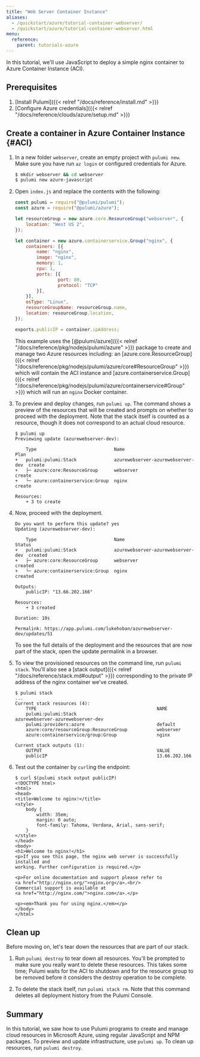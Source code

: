 ```yaml
---
title: "Web Server Container Instance"
aliases:
  - /quickstart/azure/tutorial-container-webserver/
  - /quickstart/azure/tutorial-container-webserver.html
menu:
  reference:
    parent: tutorials-azure
---
```


In this tutorial, we'll use JavaScript to deploy a simple nginx container to Azure Container Instance (ACI).

## Prerequisites

1.  [Install Pulumi]({{< relref "/docs/reference/install.md" >}})
1.  [Configure Azure credentials]({{< relref "/docs/reference/clouds/azure/setup.md" >}})

## Create a container in Azure Container Instance {#ACI}

1.  In a new folder `webserver`, create an empty project with `pulumi new`. Make sure you have run `az login` or configured credentials for Azure.

    ```bash
    $ mkdir webserver && cd webserver
    $ pulumi new azure-javascript
    ```

1.  Open `index.js` and replace the contents with the following:

    ```javascript
    const pulumi = require("@pulumi/pulumi");
    const azure = require("@pulumi/azure");

    let resourceGroup = new azure.core.ResourceGroup("webserver", {
        location: "West US 2",
    });

    let container = new azure.containerservice.Group("nginx", {
        containers: [{
            name: "nginx",
            image: "nginx",
            memory: 1,
            cpu: 1,
            ports: [{
                    port: 80,
                    protocol: "TCP"
            }],
        }],
        osType: "Linux",
        resourceGroupName: resourceGroup.name,
        location: resourceGroup.location,
    });

    exports.publicIP = container.ipAddress;
    ```

    This example uses the [@pulumi/azure]({{< relref "/docs/reference/pkg/nodejs/pulumi/azure" >}}) package to create and manage two Azure resources including: an [azure.core.ResourceGroup]({{< relref "/docs/reference/pkg/nodejs/pulumi/azure/core#ResourceGroup" >}}) which will contain the ACI instance and [azure.containerservice.Group]({{< relref "/docs/reference/pkg/nodejs/pulumi/azure/containerservice#Group" >}}) which will run an `nginx` Docker container.

1.  To preview and deploy changes, run `pulumi up`. The command shows a preview of the resources that will be created and prompts on whether to proceed with the deployment.  Note that the stack itself is counted as a resource, though it does not correspond to an actual cloud resource.

        $ pulumi up
        Previewing update (azurewebserver-dev):

            Type                             Name                               Plan
        +   pulumi:pulumi:Stack              azurewebserver-azurewebserver-dev  create
        +   ├─ azure:core:ResourceGroup      webserver                          create
        +   └─ azure:containerservice:Group  nginx                              create

        Resources:
            + 3 to create

1.  Now, proceed with the deployment.

        Do you want to perform this update? yes
        Updating (azurewebserver-dev):

            Type                             Name                               Status
        +   pulumi:pulumi:Stack              azurewebserver-azurewebserver-dev  created
        +   ├─ azure:core:ResourceGroup      webserver                          created
        +   └─ azure:containerservice:Group  nginx                              created

        Outputs:
            publicIP: "13.66.202.166"

        Resources:
            + 3 created

        Duration: 10s

        Permalink: https://app.pulumi.com/lukehoban/azurewebserver-dev/updates/51

    To see the full details of the deployment and the resources that are now part of the stack, open the update permalink in a browser.

1.  To view the provisioned resources on the command line, run `pulumi stack`. You'll also see a [stack output]({{< relref "/docs/reference/stack.md#output" >}}) corresponding to the private IP address of the nginx container we've created.

        $ pulumi stack
        ...
        Current stack resources (4):
            TYPE                                             NAME
            pulumi:pulumi:Stack                              azurewebserver-azurewebserver-dev
            pulumi:providers:azure                           default
            azure:core/resourceGroup:ResourceGroup           webserver
            azure:containerservice/group:Group               nginx

        Current stack outputs (1):
            OUTPUT                                           VALUE
            publicIP                                         13.66.202.166

1.  Test out the container by `curl`ing the endpoint:

        $ curl $(pulumi stack output publicIP)
        <!DOCTYPE html>
        <html>
        <head>
        <title>Welcome to nginx!</title>
        <style>
            body {
                width: 35em;
                margin: 0 auto;
                font-family: Tahoma, Verdana, Arial, sans-serif;
            }
        </style>
        </head>
        <body>
        <h1>Welcome to nginx!</h1>
        <p>If you see this page, the nginx web server is successfully installed and
        working. Further configuration is required.</p>

        <p>For online documentation and support please refer to
        <a href="http://nginx.org/">nginx.org</a>.<br/>
        Commercial support is available at
        <a href="http://nginx.com/">nginx.com</a>.</p>

        <p><em>Thank you for using nginx.</em></p>
        </body>
        </html>


## Clean up

Before moving on, let's tear down the resources that are part of our stack.

1. Run `pulumi destroy` to tear down all resources.  You'll be prompted to make sure you really want to delete these resources. This takes some time; Pulumi waits for the ACI to shutdown and for the resource group to be removed before it considers the destroy operation to be complete.

1. To delete the stack itself, run `pulumi stack rm`. Note that this command deletes all deployment history from the Pulumi Console.

## Summary

In this tutorial, we saw how to use Pulumi programs to create and manage cloud resources in Microsoft Azure, using regular JavaScript and NPM packages. To preview and update infrastructure, use `pulumi up`. To clean up resources, run `pulumi destroy`.
